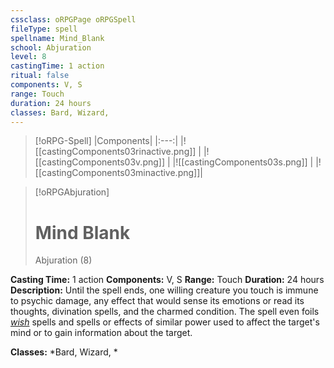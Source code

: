 ```yaml
---
cssclass: oRPGPage oRPGSpell
fileType: spell
spellname: Mind_Blank
school: Abjuration
level: 8
castingTime: 1 action
ritual: false
components: V, S
range: Touch
duration: 24 hours
classes: Bard, Wizard,
---
```

> [!oRPG-Spell]
> |Components|
> |:---:|
> |![[castingComponents03rinactive.png]] |
> |![[castingComponents03v.png]] |
> |![[castingComponents03s.png]] |
> |![[castingComponents03minactive.png]]|

> [!oRPGAbjuration]
>#  Mind Blank
> Abjuration  (8)

**Casting Time:** 1 action
**Components:** V, S
**Range:** Touch
**Duration:**  24 hours
**Description:**
Until the spell ends, one willing creature you touch is immune to psychic damage, any effect that would sense its emotions or read its thoughts, divination spells, and the charmed condition. The spell even foils _[wish](../wish/ "wish (lvl 9)")_ spells and spells or effects of similar power used to affect the target's mind or to gain information about the target.



**Classes:**  *Bard, Wizard, *


